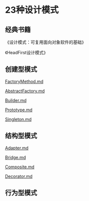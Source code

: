 # 23种设计模式

## 经典书籍

《设计模式：可复用面向对象软件的基础》

《HeadFirst设计模式》

## 创建型模式

[FactoryMethod.md](https://github.com/niu0217/Documents/blob/main/C%2B%2B/standard/DesignPatterns/FactoryMethod.md)

[AbstractFactory.md](https://github.com/niu0217/Documents/blob/main/C%2B%2B/standard/DesignPatterns/AbstractFactory.md)

[Builder.md](https://github.com/niu0217/Documents/blob/main/C%2B%2B/standard/DesignPatterns/Builder.md)

[Prototype.md](https://github.com/niu0217/Documents/blob/main/C%2B%2B/standard/DesignPatterns/Prototype.md)

[Singleton.md](https://github.com/niu0217/Documents/blob/main/C%2B%2B/standard/DesignPatterns/Singleton.md)

## 结构型模式

[Adapter.md](https://github.com/niu0217/Documents/blob/main/C%2B%2B/standard/DesignPatterns/Adapter.md)

[Bridge.md](https://github.com/niu0217/Documents/blob/main/C%2B%2B/standard/DesignPatterns/Bridge.md)

[Composite.md](https://github.com/niu0217/Documents/blob/main/C%2B%2B/standard/DesignPatterns/Composite.md)

[Decorator.md](https://github.com/niu0217/Documents/blob/main/C%2B%2B/standard/DesignPatterns/Decorator.md)

## 行为型模式
